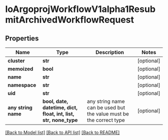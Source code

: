 # IoArgoprojWorkflowV1alpha1ResubmitArchivedWorkflowRequest


## Properties
Name | Type | Description | Notes
------------ | ------------- | ------------- | -------------
**cluster** | **str** |  | [optional] 
**memoized** | **bool** |  | [optional] 
**name** | **str** |  | [optional] 
**namespace** | **str** |  | [optional] 
**uid** | **str** |  | [optional] 
**any string name** | **bool, date, datetime, dict, float, int, list, str, none_type** | any string name can be used but the value must be the correct type | [optional]

[[Back to Model list]](../README.md#documentation-for-models) [[Back to API list]](../README.md#documentation-for-api-endpoints) [[Back to README]](../README.md)


